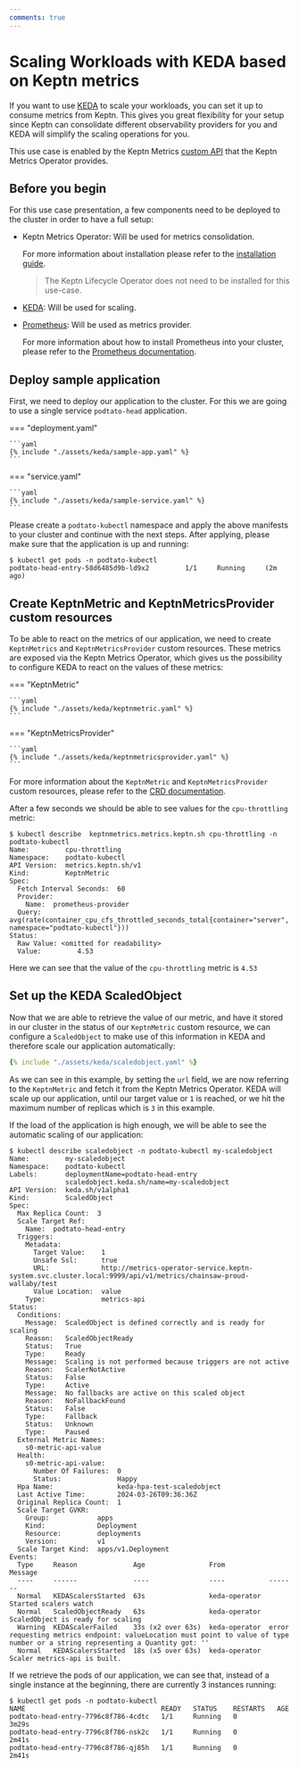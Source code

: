 ```yaml
---
comments: true
---
```


# Scaling Workloads with KEDA based on Keptn metrics

If you want to use [KEDA](https://keda.sh/) to scale your workloads, you can set it up
to consume metrics from Keptn.
This gives you great flexibility for your setup since Keptn can
consolidate different observability providers for you and KEDA
will simplify the scaling operations for you.

This use case is enabled by the Keptn Metrics
[custom API](https://kubernetes.io/docs/reference/external-api/custom-metrics.v1beta2/)
that the Keptn Metrics Operator provides.

## Before you begin

For this use case presentation, a few components need to be deployed to the
cluster in order to have a full setup:

- Keptn Metrics Operator: Will be used for metrics consolidation.

    For more information about installation please refer to the
    [installation guide](../installation/index.md).

    > The Keptn Lifecycle Operator does not need to be installed for this use-case.

- [KEDA](https://keda.sh/): Will be used for scaling.
- [Prometheus](https://prometheus.io/): Will be used as metrics provider.
  
    For more information about how to install Prometheus into your cluster, please
    refer to the [Prometheus documentation](https://prometheus.io/docs/prometheus/latest/installation/).

## Deploy sample application

First, we need to deploy our application to the cluster.
For this we are going to
use a single service `podtato-head` application.

<!-- markdownlint-disable MD046 -->

=== "deployment.yaml"

    ```yaml
    {% include "./assets/keda/sample-app.yaml" %}
    ```

=== "service.yaml"

    ```yaml
    {% include "./assets/keda/sample-service.yaml" %}
    ```

<!-- markdownlint-enable MD046 -->

Please create a `podtato-kubectl` namespace and apply the above manifests
to your cluster and continue with the next steps.
After applying, please make sure that the application is up and running:

```shell
$ kubectl get pods -n podtato-kubectl
podtato-head-entry-58d6485d9b-ld9x2         1/1     Running     (2m ago)
```

## Create KeptnMetric and KeptnMetricsProvider custom resources

To be able to react on the metrics of our application, we need to create
`KeptnMetrics` and `KeptnMetricsProvider` custom resources.
These metrics are
exposed via the Keptn Metrics Operator, which gives us the possibility to configure
KEDA to react on the values of these metrics:

<!-- markdownlint-disable MD046 -->

=== "KeptnMetric"

    ```yaml
    {% include "./assets/keda/keptnmetric.yaml" %}
    ```

=== "KeptnMetricsProvider"

    ```yaml
    {% include "./assets/keda/keptnmetricsprovider.yaml" %}
    ```

<!-- markdownlint-enable MD046 -->

For more information about the `KeptnMetric` and `KeptnMetricsProvider` custom resources,
please refer to the [CRD documentation](../reference/api-reference/metrics/v1/index.md).

After a few seconds we should be able to see values for the `cpu-throttling` metric:

```shell
$ kubectl describe  keptnmetrics.metrics.keptn.sh cpu-throttling -n podtato-kubectl
Name:         cpu-throttling
Namespace:    podtato-kubectl
API Version:  metrics.keptn.sh/v1
Kind:         KeptnMetric
Spec:
  Fetch Interval Seconds:  60
  Provider:
    Name:  prometheus-provider
  Query:  avg(rate(container_cpu_cfs_throttled_seconds_total{container="server", namespace="podtato-kubectl"}))
Status:
  Raw Value: <omitted for readability>
  Value:         4.53
```

Here we can see that the value of the `cpu-throttling` metric is `4.53`

## Set up the KEDA ScaledObject

Now that we are able to retrieve the value of our metric, and have it stored in
our cluster in the status of our `KeptnMetric` custom resource, we can configure
a `ScaledObject` to make use of this information in KEDA and therefore scale
our application automatically:

```yaml
{% include "./assets/keda/scaledobject.yaml" %}
```

As we can see in this example, by setting the `url` field,
we are now referring to the `KeptnMetric` and fetch it from the
Keptn Metrics Operator.
KEDA will scale up our application, until our target value or `1` is reached,
or we hit the maximum number of replicas which is `3` in this example.

If the load of the application is high enough, we will be able to see
the automatic scaling of our application:

```shell
$ kubectl describe scaledobject -n podtato-kubectl my-scaledobject
Name:         my-scaledobject
Namespace:    podtato-kubectl
Labels:       deploymentName=podtato-head-entry
              scaledobject.keda.sh/name=my-scaledobject
API Version:  keda.sh/v1alpha1
Kind:         ScaledObject
Spec:
  Max Replica Count:  3
  Scale Target Ref:
    Name:  podtato-head-entry
  Triggers:
    Metadata:
      Target Value:    1
      Unsafe Ssl:      true
      URL:             http://metrics-operator-service.keptn-system.svc.cluster.local:9999/api/v1/metrics/chainsaw-proud-wallaby/test
      Value Location:  value
    Type:              metrics-api
Status:
  Conditions:
    Message:  ScaledObject is defined correctly and is ready for scaling
    Reason:   ScaledObjectReady
    Status:   True
    Type:     Ready
    Message:  Scaling is not performed because triggers are not active
    Reason:   ScalerNotActive
    Status:   False
    Type:     Active
    Message:  No fallbacks are active on this scaled object
    Reason:   NoFallbackFound
    Status:   False
    Type:     Fallback
    Status:   Unknown
    Type:     Paused
  External Metric Names:
    s0-metric-api-value
  Health:
    s0-metric-api-value:
      Number Of Failures:  0
      Status:              Happy
  Hpa Name:                keda-hpa-test-scaledobject
  Last Active Time:        2024-03-26T09:36:36Z
  Original Replica Count:  1
  Scale Target GVKR:
    Group:            apps
    Kind:             Deployment
    Resource:         deployments
    Version:          v1
  Scale Target Kind:  apps/v1.Deployment
Events:
  Type     Reason              Age                From           Message
  ----     ------              ----               ----           -------
  Normal   KEDAScalersStarted  63s                keda-operator  Started scalers watch
  Normal   ScaledObjectReady   63s                keda-operator  ScaledObject is ready for scaling
  Warning  KEDAScalerFailed    33s (x2 over 63s)  keda-operator  error requesting metrics endpoint: valueLocation must point to value of type number or a string representing a Quantity got: ''
  Normal   KEDAScalersStarted  18s (x5 over 63s)  keda-operator  Scaler metrics-api is built.
```

If we retrieve the pods of our application, we can see that, instead of
a single instance at the beginning, there are currently 3 instances running:

```shell
$ kubectl get pods -n podtato-kubectl
NAME                                  READY   STATUS    RESTARTS   AGE
podtato-head-entry-7796c8f786-4cdtc   1/1     Running   0          3m29s
podtato-head-entry-7796c8f786-nsk2c   1/1     Running   0          2m41s
podtato-head-entry-7796c8f786-qj85h   1/1     Running   0          2m41s
```
